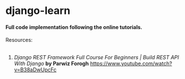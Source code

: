 # django-learn

#### Full code implementation following the online tutorials.

Resources: </br></br>
1. _Django REST Framework Full Course For Beginners | Build REST API With Django_ <b>by Parwiz Forogh</b>
https://www.youtube.com/watch?v=B38aDwUpcFc
